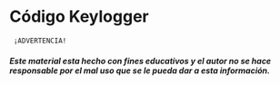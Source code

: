 # Código Keylogger

``` 
 ¡ADVERTENCIA!
```


##### Este material esta hecho con fines educativos y el autor no se hace responsable por el mal uso que se le pueda dar a esta información. 
